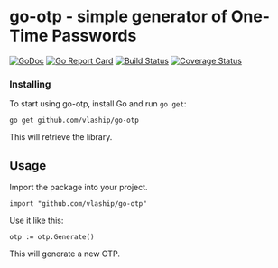 # go-otp - simple generator of One-Time Passwords

[![GoDoc](https://godoc.org/github.com/vlaship/go-otp?status.svg)](https://godoc.org/github.com/vlaship/go-otp)
[![Go Report Card](https://goreportcard.com/badge/github.com/vlaship/go-otp)](https://goreportcard.com/report/github.com/vlaship/go-otp)
[![Build Status](https://github.com/vlaship/go-otp/workflows/build/badge.svg)](https://github.com/vlaship/go-otp/actions)
[![Coverage Status](https://coveralls.io/repos/github/vlaship/go-otp/badge.svg?branch=main)](https://coveralls.io/github/vlaship/go-otp?branch=main)

### Installing

To start using go-otp, install Go and run `go get`:

    go get github.com/vlaship/go-otp

This will retrieve the library.

## Usage

Import the package into your project.

    import "github.com/vlaship/go-otp"

Use it like this:

    otp := otp.Generate()

This will generate a new OTP.
